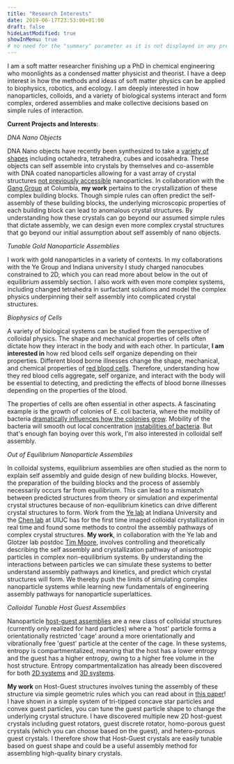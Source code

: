 ```yaml
---
title: "Research Interests"
date: 2019-06-17T23:53:00+01:00
draft: false
hideLastModified: true
showInMenu: true
# no need for the "summary" parameter as it is not displayed in any previews
---
```


I am a soft matter researcher finishing up a PhD in chemical engineering who moonlights as a condensed matter physicist and theorist. 
I have a deep interest in how the methods and ideas of soft matter physics can be applied to biophysics, robotics, and ecology. 
I am deeply interested in how nanoparticles, colloids, and a variety of biological systems interact and form complex, ordered assemblies and make collective decisions based on simple rules of interaction. 

**Current Projects and Interests**:

*DNA Nano Objects*

DNA Nano objects have recently been synthesized to take a [variety of shapes][5] including octahedra, tetrahedra, cubes and icosahedra. These objects can self assemble into crystals by themselves and co-assemble with DNA coated nanoparticles allowing for a vast array of crystal structures [not previously accessible][4] nanoparticles.
In collaboration with the [Gang Group][6] at Columbia, **my work** pertains to the crystallization of these complex building blocks. Though simple rules can often predict the self-assembly of these building blocks, the underlying microscopic properties of each building block can lead to anomalous crystal structures. By understanding how these crystals can go beyond our assumed simple rules that dictate assembly, we can design even more complex crystal structures that go beyond our initial assumption about self assembly of nano objects.  

*Tunable Gold Nanoparticle Assemblies*

I work with gold nanoparticles in a variety of contexts. In my collaborations with the Ye Group and Indiana university I study charged nanocubes constrained to 2D, which you can read more about below in the out of equilibrium assembly section. I also work with even more complex systems, including changed tetrahedra in surfactant solutions and model the complex physics underpinning their self assembly into complicated crystal structures. 


*Biophysics of Cells* 

A variety of biological systems can be studied from the perspective of colloidal physics. The shape and mechanical properties of cells often dictate how they interact in the body and with each other. 
In particular, **I am interested in** how red blood cells self organize depending on their properties. Different blood borne illnesses change the shape, mechanical, and chemical properties of [red blood cells][3]. 
Therefore, understanding how they red blood cells aggregate, self organize, and interact with the body will be essential to detecting, and predicting the effects of blood borne illnesses depending on the properties of the blood. 

The properties of cells are often essential in other aspects. A fascinating example is the growth of colonies of E. coli bacteria, where the mobility of bacteria [dramatically influences how the colonies grow][1]. Mobility of the bacteria will smooth out local concentration [instabilities of bacteria][2]. But that's enough fan boying over this work, I'm also interested in colloidal self assembly.  


*Out of Equilibrium Nanoparticle Assemblies*

In colloidal systems, equilibrium assemblies are often studied as the norm to explain self assembly and guide design of new building blocks. However, the preparation of the building blocks and the process of assembly necessarily occurs far from equilibrium. This can lead to a mismatch between predicted structures from theory or simulation and experimental crystal structures because of non-equilibrium kinetics can drive different crystal structures to form. 
Work from the [Ye lab][8] at Indiana University and the [Chen lab][7] at UIUC has for the first time imaged colloidal crystallization in real time and found some methods to control the assembly pathways of complex crystal structures. **My work**, in collaboration with the Ye lab and Glotzer lab postdoc [Tim Moore][9], involves controlling and theoretically describing the self assembly and crystallization pathway of anisotropic particles in complex non-equilibrium systems.
By understanding the interactions between particles we can simulate these systems to better understand assembly pathways and kinetics, and predict which crystal structures will form. We thereby push the limits of simulating complex nanoparticle systems while learning new fundamentals of engineering assembly pathways for nanoparticle superlattices.    

*Colloidal Tunable Host Guest Assemblies*

Nanoparticle [host-guest assemblies][10] are a new class of colloidal structures (currently only realized for hard particles) where a 'host' particle forms a orientationally restricted 'cage' around a more orientationally and vibrationally free 'guest' particle at the center of the cage. In these systems, entropy is compartmentalized, meaning that the host has a lower entropy and the guest has a higher entropy, owing to a higher free volume in the host structure. Entropy compartmentalization has already been discovered for both [2D systems][10] and [3D systems][12].

**My work** on Host-Guest structures involves tuning the assembly of these structure via simple geometric rules which you can read about in [this paper][11]!
I have shown in a simple system of tri-tipped concave star particles and convex guest particles, you can tune the guest particle shape to change the underlying crystal structure. 
I have discovered multiple new 2D host-guest crystals including guest rotators, guest discrete rotator, homo-porous guest crystals (which you can choose based on the guest), and hetero-porous guest crystals. 
I therefore show that Host-Guest crystals are easily tunable based on guest shape and could be a useful assembly method for assembling high-quality binary crystals. 


[1]: https://link.aps.org/pdf/10.1103/PhysRevLett.128.148101
[2]: https://elifesciences.org/articles/71226
[3]: https://journals.plos.org/ploscompbiol/article?id=10.1371/journal.pcbi.1007716
[4]: https://doi.org/10.1021/acs.nanolett.2c00942
[5]: 10.1038/s41563-019-0550-x 
[6]: https://gang.cheme.columbia.edu/
[7]: https://chenlab.matse.illinois.edu/
[8]: https://ye.lab.indiana.edu/
[9]: https://www.google.com/url?sa=i&rct=j&q=&esrc=s&source=web&cd=&cad=rja&uact=8&ved=0CAQQw7AJahcKEwiomLbfwb39AhUAAAAAHQAAAAAQAg&url=https%3A%2F%2Fscholar.google.com%2Fcitations%3Fuser%3DYENaH1YAAAAJ%26hl%3Den&psig=AOvVaw0cMzAfr1oSEws54o8gUT5H&ust=1677855683497317
[10]:https://pubs.rsc.org/en/content/articlelanding/2021/sm/d0sm02073g  
[11]:https://pubs.rsc.org/en/content/articlelanding/2023/sm/d3sm00891f
[12]:https://www.nature.com/articles/s41557-023-01200-6
